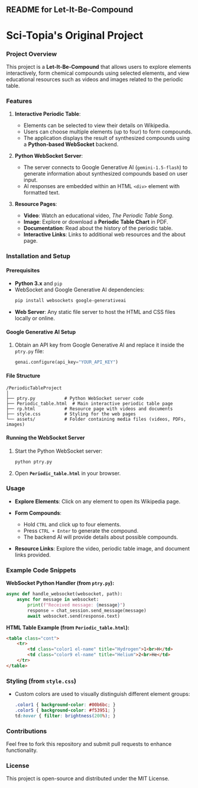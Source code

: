 ## README for Let-It-Be-Compound
# Sci-Topia's Original Project
### Project Overview

This project is a **Let-It-Be-Compound** that allows users to explore elements interactively, form chemical compounds using selected elements, and view educational resources such as videos and images related to the periodic table.

### Features
1. **Interactive Periodic Table**:
   - Elements can be selected to view their details on Wikipedia.
   - Users can choose multiple elements (up to four) to form compounds.
   - The application displays the result of synthesized compounds using a **Python-based WebSocket** backend.

2. **Python WebSocket Server**:
   - The server connects to Google Generative AI (`gemini-1.5-flash`) to generate information about synthesized compounds based on user input.
   - AI responses are embedded within an HTML `<div>` element with formatted text.

3. **Resource Pages**:
   - **Video**: Watch an educational video, *The Periodic Table Song*.
   - **Image**: Explore or download a **Periodic Table Chart** in PDF.
   - **Documentation**: Read about the history of the periodic table.
   - **Interactive Links**: Links to additional web resources and the about page.

### Installation and Setup

#### Prerequisites
- **Python 3.x** and `pip`
- WebSocket and Google Generative AI dependencies:
  ```bash
  pip install websockets google-generativeai
  ```
- **Web Server**: Any static file server to host the HTML and CSS files locally or online.

#### Google Generative AI Setup
1. Obtain an API key from Google Generative AI and replace it inside the `ptry.py` file:
   ```python
   genai.configure(api_key="YOUR_API_KEY")
   ```

#### File Structure
```
/PeriodicTableProject
│
├── ptry.py           # Python WebSocket server code
├── Periodic_table.html  # Main interactive periodic table page
├── rp.html           # Resource page with videos and documents
├── style.css         # Styling for the web pages
└── assets/           # Folder containing media files (videos, PDFs, images)
```

#### Running the WebSocket Server
1. Start the Python WebSocket server:
   ```bash
   python ptry.py
   ```
2. Open **`Periodic_table.html`** in your browser.

### Usage
- **Explore Elements**: Click on any element to open its Wikipedia page.
- **Form Compounds**:
   - Hold `CTRL` and click up to four elements.
   - Press `CTRL + Enter` to generate the compound.
   - The backend AI will provide details about possible compounds.
  
- **Resource Links**: Explore the video, periodic table image, and document links provided.

### Example Code Snippets

**WebSocket Python Handler (from `ptry.py`):**
```python
async def handle_websocket(websocket, path):
    async for message in websocket:
        print(f"Received message: {message}")
        response = chat_session.send_message(message)
        await websocket.send(response.text)
```

**HTML Table Example (from `Periodic_table.html`):**
```html
<table class="cont">
    <tr>
        <td class="color1 el-name" title="Hydrogen">1<br>H</td>
        <td class="color9 el-name" title="Helium">2<br>He</td>
    </tr>
</table>
```

### Styling (from `style.css`)
- Custom colors are used to visually distinguish different element groups:
  ```css
  .color1 { background-color: #00b6bc; }
  .color5 { background-color: #f53951; }
  td:hover { filter: brightness(200%); }
  ```

### Contributions
Feel free to fork this repository and submit pull requests to enhance functionality.

### License
This project is open-source and distributed under the MIT License.
